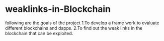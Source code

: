 # weaklinks-in-Blockchain

following are the goals of the project
1.To develop a frame work to evaluate different blockchains and dapps.
2.To find out the weak links in the blockchain that can be exploited.
